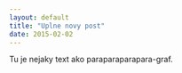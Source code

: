 ```yaml
---
layout: default
title: "Uplne novy post"
date: 2015-02-02
---
```


Tu je nejaky text ako paraparaparapara-graf.
